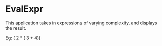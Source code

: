 # EvalExpr
This application takes in expressions of varying complexity, and displays the result.

Eg: ( 2 * ( 3 + 4))
